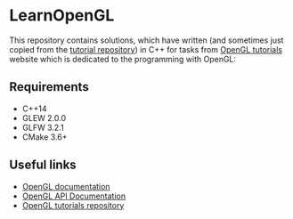 # LearnOpenGL
This repository contains solutions, which have written (and sometimes just copied from the [tutorial repository](https://github.com/opengl-tutorials/ogl)) in C++ for tasks from [OpenGL tutorials](http://www.opengl-tutorial.org/) website which is dedicated to the programming with OpenGL:

Requirements
------------
- C++14
- GLEW 2.0.0
- GLFW 3.2.1
- CMake 3.6+

Useful links
------------
- [OpenGL documentation](https://www.opengl.org/documentation/)
- [OpenGL API Documentation](http://docs.gl/)
- [OpenGL tutorials repository](https://github.com/opengl-tutorials/ogl)
